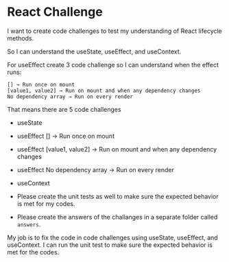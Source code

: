 # React Challenge

I want to create code challenges to test my understanding of React lifecycle methods.

So I can understand the useState, useEffect, and useContext.

For useEffect create 3 code challenge so I can understand when the effect runs:

```
[] → Run once on mount
[value1, value2] → Run on mount and when any dependency changes
No dependency array → Run on every render
```

That means there are 5 code challenges
- useState
- useEffect [] → Run once on mount
- useEffect [value1, value2] → Run on mount and when any dependency changes
- useEffect No dependency array → Run on every render
- useContext

- Please create the unit tests as well to make sure the expected behavior is met for my codes.
- Please create the answers of the challanges in a separate folder called `answers`.

My job is to fix the code in code challenges using useState, useEffect, and useContext. I can run the unit test to make sure the expected behavior is met for the codes.